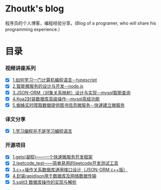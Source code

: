 # Zhoutk's blog
程序员的个人博客，编程经验分享。(Blog of a programer,  who will share his  programming experience.）

# 目录
### 视频讲座系列
- [x] [1.如何学习一门计算机编程语言--typescript](https://github.com/zhoutk/blog/blob/master/video/ts_base.md)
- [x] [2.智能微服务的设计与开发--node.js](https://github.com/zhoutk/blog/blob/master/video/ts_rest.md)
- [x] [3.JSON-ORM（对象关系映射）设计与实现--mysql智能查询](https://github.com/zhoutk/blog/blob/master/video/mysql_query.md)
- [x] [4.Koa2封装数据库高级操作--mysql高级功能](https://github.com/zhoutk/blog/blob/master/video/mysql_advance.md)
- [x] [5.蜘蛛实时爬取数据提供图书信息微服务--快速建立微服务](https://github.com/zhoutk/blog/blob/master/video/gels_spider.md)

### 译文分享
- [x] [1.学习编程并不是学习编程语言](https://github.com/zhoutk/blog/blob/master/fanyi/language.md)

### 开源项目
- [x] [1.gels(凝胶)——一个快速微服务开发框架](https://github.com/zhoutk/blog/blob/master/project/gels.md)
- [x] [2.leetcode_test——简单易用的leetcode开发测试工具](https://github.com/zhoutk/blog/blob/master/project/leetcodetest.md)
- [x] [3.c++操作关系数据库通用接口设计（JSON-ORM c++版）](https://github.com/zhoutk/blog/blob/master/project/jorm1.md)
- [x] [4.封装rapidjson用于数据库及网络数据传输](https://github.com/zhoutk/blog/blob/master/project/jorm2.md)
- [x] [5.sqlit3 数据库操作的实现与解析](https://github.com/zhoutk/blog/blob/master/project/jorm3.md)